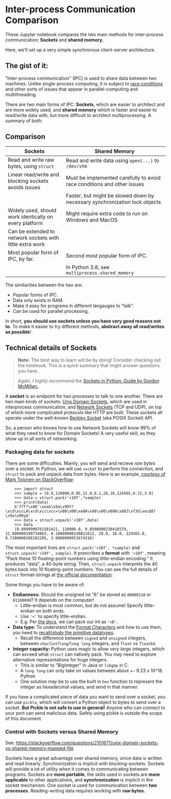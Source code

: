 # Inter-process Communication Comparison

These Jupyter notebook compares the two main methods for inter-process communication: **Sockets** and **shared memory.**



Here, we'll set up a very simple synchronous client-server architecture.

## The gist of it:

"Inter-process communication" (IPC) is used to share data between two machines. Unlike single-process computing, it is subject to [race conditions](https://en.wikipedia.org/wiki/Race_condition) and other sorts of issues that appear in parallel-computing and multithreading.

There are two main forms of IPC: **Sockets**, which are easier to architect and are more widely used, and **shared memory** which is faster and easier to read/write data with, but more difficult to architect multiprocessing. A summary of both:


## Comparison

| Sockets | Shared Memory |
| - | - |
| Read and write raw bytes, using `struct` | Read and write data using `open(...)` to `/dev/shm` |
| Linear read/write and blocking sockets avoids issues | Must be implemented carefully to avoid race conditions and other issues |
| | Faster, but might be slowed down by necessary synchronization lock objects
| Widely used, should work identically on every platform | Might require extra code to run on Windows and MacOS |
| Can be extended to network sockets with little extra work |  |
| Most popular form of IPC, by far. | Second most popular form of IPC. |
| | In Python 3.8, see `multiprocess.shared_memory` |

The similarities between the two are:

 * Popular forms of IPC.
 * Data only exists in RAM.
 * Make it easy for programs in different langauges to "talk".
 * Can be used for parallel processing.

In short, **you should use sockets unless you have very good reasons not to.** To make it easier to try different methods, **abstract away all read/writes as possible**!

## Technical details of Sockets

> **Note:** The best way to learn will be by doing! Consider checking out the notebook. This is a quick summary that might answer questions you have.
>
> Again, I *highly recommend* the [Sockets in Python: Guide by Gordon McMillan.](https://docs.python.org/3/howto/sockets.html).

A **socket** is an endpoint for two processes to talk to one another. There are two main kinds of sockets: [Unix Domain Sockets](https://en.wikipedia.org/wiki/Unix_domain_socket), which are used in interprocess communication, and [Network Sockets](https://en.wikipedia.org/wiki/Network_socket) (TCP and UDP), on top of which more complicated protocols like HTTP are built. These sockets all operate under the well-known [Berkley Socket](https://en.wikipedia.org/wiki/Berkeley_sockets) (aka POSIX Socket) API.

So, a person who knows how to use Network Sockets will know 99% of what they need to know for Domain Sockets! A very useful skill, as they show up in all sorts of networking.


### Packaging data for sockets

There are some difficulties. Mainly, you will send and recieve *raw bytes* over a socket. In Python, we will use `socket` to perform the connection, and `struct` to pack and unpack data from bytes. Here is an example, [courtesy of Mark Tolonen on StackOverflow](https://stackoverflow.com/questions/50494918/send-array-of-floats-over-a-socket-connection):

```
    >>> import struct
    >>> sample = [0.9,120000,0.85,12.8,0.1,28,16,124565,0.72,3.9]
    >>> data = struct.pack('<10f',*sample)
    >>> print(data)
    b'fff?\x00`\xeaG\x9a\x99Y?\xcd\xccLA\xcd\xcc\xcc=\x00\x00\xe0A\x00\x00\x80A\x80J\xf3G\xecQ8?\x9a\x99y@'
    >>> data = struct.unpack('<10f',data)
    >>> data
    (0.8999999761581421, 120000.0, 0.8500000238418579, 12.800000190734863, 0.10000000149011612, 28.0, 16.0, 124565.0, 0.7200000286102295, 3.9000000953674316)
```

The most important lines are `struct.pack('<10f', *sample)` and `struct.unpack('<10f', sample)`. It prescribes a **format** with `'<10f'`, meaning "Pack these 10 floating-point numbers using little-endian encoding." It produces "data", a 40-byte string. Then, `struct.unpack` interprets the 40 bytes back into 10 floating-point numbers. You can see the full details of `struct` format-strings at [the official documentation](https://docs.python.org/3/library/struct.html).

Some things you have to be aware of:
 * **Endianness:** Should the unsigned int "6" be stored as `00000110` or `01100000`? It depends on the computer! 
    * Little-endian is most common, but do not assume! Specify little-endian on both ends.
    * Use `'<'` to specify little-endian.
    * E.g. Per [the docs](https://docs.python.org/3/library/struct.html), we can pack our int as `'<B'`.
 * **Data type:** To understand the [Format Characters](https://docs.python.org/3/library/struct.html#format-characters) and how to use them, you need to [recall/study the primitive datatypes](https://en.wikipedia.org/wiki/C_data_types).
    * Recall the difference between `signed` and `unsigned` integers, between `char`/`int`/`long`/`long long` integers, and `float` vs `float64`.
 * **Integer capacity:** Python uses magic to allow *very large* integers, which can exceed what `struct` can natively pack. You may need to explore alternative representations for huge integers.
    * This is similar to "BigInteger" in Java or `libgmp` in C.
    * A `long long` can only take on values between about +- 9.23 x 10^18. Python 
    * One solution may be to use the built in `hex` function to represent the integer as hexadecimal values, and send in that manner.

If you have a complicated piece of data you want to send over a socket, you can use `pickle`, which will convert a Python object to bytes to send over a socket. **But Pickle is not safe to use in general!** Anyone who can connect to your port can send malicious data. Safely using pickle is outside the scope of this document.


### Control with Sockets versus Shared Memory


See: https://stackoverflow.com/questions/2101671/unix-domain-sockets-vs-shared-memory-mapped-file

Sockets have a great advantage over shared memory, since data is written and read linearly. Synchronization is implicit with blocking-sockets. Sockets will provide a lot of utility when it comes to communicating between programs. Sockets are **more portable**, the skills used in sockets are **more applicable** to other applications, and **synchronization** is implicit in the socket mechanism. One socket is used for communication between **two processes**. Reading-writing data requires working with **raw bytes.**
